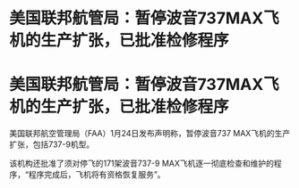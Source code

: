 # 美国联邦航管局：暂停波音737MAX飞机的生产扩张，已批准检修程序

# 美国联邦航管局：暂停波音737MAX飞机的生产扩张，已批准检修程序

美国联邦航空管理局（FAA）1月24日发布声明称，暂停波音737 MAX飞机的生产扩张，包括737-9机型。

该机构还批准了须对停飞的171架波音737-9 MAX飞机逐一彻底检查和维护的程序，“程序完成后，飞机将有资格恢复服务”。

